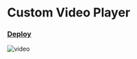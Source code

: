 # Custom Video Player

### [Deploy](https://custom-video-cmval.netlify.app)
![video](https://user-images.githubusercontent.com/91071613/170446713-57ff4b23-3549-49d5-a561-09dce8623ccd.png)




